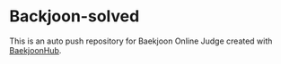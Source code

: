 # Backjoon-solved
This is an auto push repository for Baekjoon Online Judge created with [BaekjoonHub](https://github.com/BaekjoonHub/BaekjoonHub).
